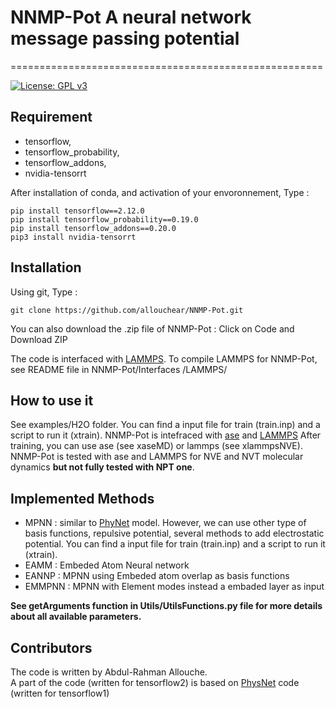 # NNMP-Pot  A neural network message passing potential
======================================================

[![License: GPL v3](https://img.shields.io/badge/License-GPLv3-blue.svg)](https://www.gnu.org/licenses/gpl-3.0)

## Requirement
 - tensorflow, 
 - tensorflow_probability, 
 - tensorflow_addons, 
 - nvidia-tensorrt

After installation of conda, and activation of your envoronnement,  Type : 
```console
pip install tensorflow==2.12.0
pip install tensorflow_probability==0.19.0
pip install tensorflow_addons==0.20.0
pip3 install nvidia-tensorrt
```

## Installation

Using git,  Type : 
```console
git clone https://github.com/allouchear/NNMP-Pot.git
```
You can also download the .zip file of NNMP-Pot : Click on Code and Download ZIP

The code is interfaced with [LAMMPS](https://www.lammps.org/#gsc.tab=0). To compile LAMMPS for NNMP-Pot, see README file in NNMP-Pot/Interfaces /LAMMPS/

## How to use it 
See examples/H2O folder. 
You can find a input file for train (train.inp) and a script to run it (xtrain).
NNMP-Pot is intefraced with [ase](https://wiki.fysik.dtu.dk/ase/) and [LAMMPS](https://www.lammps.org/#gsc.tab=0)
After training, you can use ase (see xaseMD) or lammps (see xlammpsNVE).
NNMP-Pot is tested with ase and LAMMPS for NVE and NVT molecular dynamics **but not fully tested with NPT one**.

## Implemented Methods
 - MPNN : similar to [PhyNet](https://github.com/MMunibas/PhysNet) model. However, we can use other type of basis functions, repulsive potential, several methods to add electrostatic potential. 
You can find a input file for train (train.inp) and a script to run it (xtrain).
 - EAMM : Embeded Atom Neural network
 - EANNP : MPNN using Embeded atom overlap as basis functions
 - EMMPNN : MPNN with Element modes instead a embaded layer as input

**See getArguments function in Utils/UtilsFunctions.py file for more details about all available parameters.**

## Contributors
The code is written by Abdul-Rahman Allouche.\
A part of the code (written for tensorflow2) is based on [PhysNet](https://github.com/MMunibas/PhysNet) code (written for tensorflow1)
